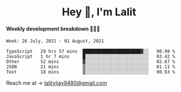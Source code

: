 <h1 align="center">Hey 👋, I'm Lalit</h1>

#### Weekly development breakdown 👨🏻‍💻
<!--START_SECTION:waka-->
```text
Week: 26 July, 2021 - 01 August, 2021

TypeScript   29 hrs 57 mins  ██████████████████████▓░░   90.99 % 
JavaScript   1 hr 7 mins     █░░░░░░░░░░░░░░░░░░░░░░░░   03.42 % 
Other        52 mins         ▓░░░░░░░░░░░░░░░░░░░░░░░░   02.67 % 
JSON         21 mins         ▒░░░░░░░░░░░░░░░░░░░░░░░░   01.11 % 
Text         18 mins         ▒░░░░░░░░░░░░░░░░░░░░░░░░   00.93 % 
```
<!--END_SECTION:waka-->

Reach me at → lalitvijay9480@gmail.com
